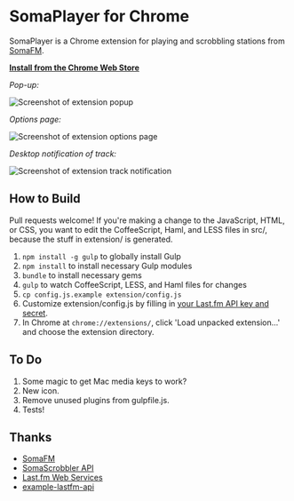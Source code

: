 # SomaPlayer for Chrome

SomaPlayer is a Chrome extension for playing and scrobbling stations from [SomaFM](http://somafm.com).

**[Install from the Chrome Web Store](https://chrome.google.com/webstore/detail/somaplayer/dpcghdgbhjkihgnnbojldhjmcbieofgo?hl=en&gl=US&authuser=1)**

*Pop-up:*

![Screenshot of extension popup](http://github.com/moneypenny/soma-chrome/raw/master/screenshot.png)

*Options page:*

![Screenshot of extension options page](http://github.com/moneypenny/soma-chrome/raw/master/screenshot2.png)

*Desktop notification of track:*

![Screenshot of extension track notification](http://github.com/moneypenny/soma-chrome/raw/master/screenshot3.png)

## How to Build

Pull requests welcome! If you're making a change to the JavaScript, HTML, or CSS, you want to edit the CoffeeScript, Haml, and LESS files in src/, because the stuff in extension/ is generated.

1. `npm install -g gulp` to globally install Gulp
1. `npm install` to install necessary Gulp modules
1. `bundle` to install necessary gems
1. `gulp` to watch CoffeeScript, LESS, and Haml files for changes
1. `cp config.js.example extension/config.js`
1. Customize extension/config.js by filling in [your Last.fm API key and secret](http://www.last.fm/api/accounts).
1. In Chrome at `chrome://extensions/`, click 'Load unpacked extension...' and choose the extension directory.

## To Do

1. Some magic to get Mac media keys to work?
1. New icon.
1. Remove unused plugins from gulpfile.js.
1. Tests!

## Thanks

- [SomaFM](http://somafm.com/)
- [SomaScrobbler API](http://api.somascrobbler.com/)
- [Last.fm Web Services](http://www.last.fm/api)
- [example-lastfm-api](https://github.com/soundsuggest/example-lastfm-api)
